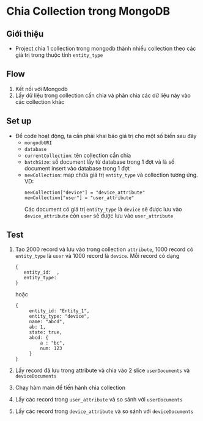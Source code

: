 # Chia Collection trong MongoDB

## Giới thiệu
- Project chia 1 collection trong mongodb thành nhiều collection theo các giá trị trong thuộc tính `entity_type`

## Flow

1. Kết nối với Mongodb
2. Lấy dữ liệu trong collection cần chia và phân chia các dữ liệu này vào các collection khác

## Set up
- Để code hoạt động, ta cần phải khai báo giá trị cho một số biến sau đây
  - `mongodbURI`
  - `database`
  - `currentCollection`: tên collection cần chia
  - `batchSize`: số document lấy từ database trong 1 đợt và là số document insert vào database trong 1 đợt
  - `newCollection`: map chứa giá trị `entity_type` và collection tương ứng. VD:
    ```
    newCollection["device"] = "device_attribute"
    newCollection["user"] = "user_attribute"
    ```
    Các document có giá trị `entity_type` là `device` sẽ được lưu vào `device_attribute` còn `user` sẽ được lưu vào `user_attribute`

## Test
1. Tạo 2000 record và lưu vào trong collection `attribute`, 1000 record có `entity_type` là `user` và 1000 record là `device`. Mỗi record có dạng
   ```
   {
      entity_id:  ,
      entity_type:  
   }
   ```
   hoặc
   ```
   {
        entity_id: "Entity_1",
        entity_type: "device",
        name: "abcd",
        ab: 1,
		state: true,
        abcd: {
			a : "bc",
			num: 123
		}
   }
   ```
   
2. Lấy record đã lưu trong attribute và chia vào 2 slice `userDocuments` và `deviceDocuments`
3. Chạy hàm main để tiến hành chia collection
4. Lấy các record trong `user_attribute` và so sánh với `userDocuments`
5. Lấy các record trong `device_attribute` và so sánh với `deviceDocuments`